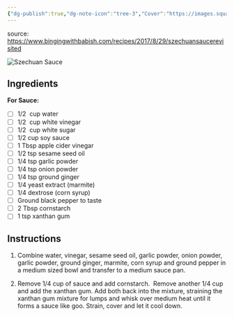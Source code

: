 ```yaml
---
{"dg-publish":true,"dg-note-icon":"tree-3","Cover":"https://images.squarespace-cdn.com/content/v1/590be7fd15d5dbc6bf3e22d0/1510172491653-64D6MK0QWJHRTAFA8BRM/Screen+Shot+2017-11-08+at+2.12.34+PM.png?format=1500w","Rating":"★★★★☆","permalink":"/recipes/szechuan-sauce/","dgPassFrontmatter":true,"noteIcon":"tree-3","created":"","updated":""}
---
```


source: https://www.bingingwithbabish.com/recipes/2017/8/29/szechuansaucerevisited

![Szechuan Sauce](https://images.squarespace-cdn.com/content/v1/590be7fd15d5dbc6bf3e22d0/1510172491653-64D6MK0QWJHRTAFA8BRM/Screen+Shot+2017-11-08+at+2.12.34+PM.png?format=1500w)

## Ingredients

**For Sauce:**

- [ ] 1/2  cup water
- [ ] 1/2  cup white vinegar
- [ ] 1/2  cup white sugar
- [ ] 1/2 cup soy sauce
- [ ] 1 Tbsp apple cider vinegar
- [ ] 1/2 tsp sesame seed oil
- [ ] 1/4 tsp garlic powder
- [ ] 1/4 tsp onion powder
- [ ] 1/4 tsp ground ginger
- [ ] 1/4 yeast extract (marmite)
- [ ] 1/4 dextrose (corn syrup)
- [ ] Ground black pepper to taste
- [ ] 2 Tbsp cornstarch
- [ ] 1 tsp xanthan gum

## Instructions

1. Combine water, vinegar, sesame seed oil, garlic powder, onion powder, garlic powder, ground ginger, marmite, corn syrup and ground pepper in a medium sized bowl and transfer to a medium sauce pan.
   
2. Remove 1/4 cup of sauce and add cornstarch. 
   Remove another 1/4 cup and add the xanthan gum. 
   Add both back into the mixture, straining the xanthan gum mixture for lumps and whisk over medium heat until it forms a sauce like goo. 
   Strain, cover and let it cool down.
